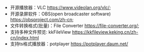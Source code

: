 <!--
 * @Author: xiao
 * @Date: 2023-04-22 22:25:02
 * @LastEditors: xiao
 * @LastEditTime: 2023-04-22 22:44:58
 * @Description: 
-->
 * 开源播放器：VLC https://www.videolan.org/vlc/;  
 * 开源录屏软件：OBS(open broadcaster software) https://obsproject.com/zh-cn;  
 * 文件转换格式(批量)：File Converter https://file-converter.org/;  
 * 支持多种文件预览: kkFileView https://kkfileview.keking.cn/zh-cn/index.html
 * 支持ts格式播放器：potplayer https://potplayer.daum.net/
